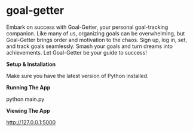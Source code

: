 # goal-getter
Embark on success with Goal-Getter, your personal goal-tracking companion. Like many of us, organizing goals can be overwhelming, but Goal-Getter brings order and motivation to the chaos.  Sign up, log in, set, and track goals seamlessly. Smash your goals and turn dreams into achievements. Let Goal-Getter be your guide to success!

**Setup & Installation**

Make sure you have the latest version of Python installed.

**Running The App**

python main.py

**Viewing The App**

http://127.0.0.1:5000
